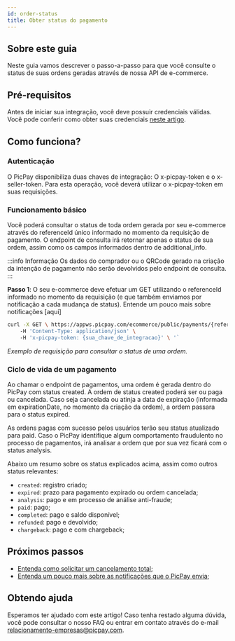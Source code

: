 ```yaml
---
id: order-status
title: Obter status do pagamento
---
```


## Sobre este guia
Neste guia vamos descrever o passo-a-passo para que você consulte o status de suas ordens geradas através de nossa API de e-commerce.

## Pré-requisitos

Antes de iniciar sua integração, você deve possuir credenciais válidas. Você pode conferir como obter suas credenciais [neste artigo](/checkout/intro/getting-started#antes-de-começar).

## Como funciona?

### Autenticação

O PicPay disponibiliza duas chaves de integração: O x-picpay-token e o x-seller-token. Para esta operação, você deverá utilizar o x-picpay-token em suas requisições.

### Funcionamento básico

Você poderá consultar o status de toda ordem gerada por seu e-commerce através do referenceId único informado no momento da requisição de pagamento. O endpoint de consulta irá retornar apenas o status de sua ordem, assim como os campos informados dentro de additional_info.

:::info Informação
Os dados do comprador ou o QRCode gerado na criação da intenção de pagamento não serão devolvidos pelo endpoint de consulta.
:::

**Passo 1**: O seu e-commerce deve efetuar um GET utilizando o referenceId informado no momento da requisição (e que também enviamos por notificação a cada mudança de status). Entende um pouco mais sobre notificações [aqui]

```bash
curl -X GET \ https://appws.picpay.com/ecommerce/public/payments/{referenceId}/status \ 
    -H 'Content-Type: application/json' \ 
    -H 'x-picpay-token: {sua_chave_de_integracao}' \ '`
```
_Exemplo de requisição para consultar o status de uma ordem._

### Ciclo de vida de um pagamento

Ao chamar o endpoint de pagamentos, uma ordem é gerada dentro do PicPay com status created. A ordem de status created poderá ser ou paga ou cancelada. Caso seja cancelada ou atinja a data de expiração (informada em expirationDate, no momento da criação da ordem), a ordem passara para o status expired.

As ordens pagas com sucesso pelos usuários terão seu status atualizado para paid. Caso o PicPay identifique algum comportamento fraudulento no processo de pagamentos, irá analisar a ordem que por sua vez ficará com o status analysis.

Abaixo um resumo sobre os status explicados acima, assim como outros status relevantes:

-   `created`: registro criado;
-   `expired`: prazo para pagamento expirado ou ordem cancelada;
-   `analysis`: pago e em processo de análise anti-fraude;
-   `paid`: pago;
-   `completed`: pago e saldo disponível;
-   `refunded`: pago e devolvido;
-   `chargeback`: pago e com chargeback;
    
## Próximos passos

- [Entenda como solicitar um cancelamento total](/checkout/guides/cancel-order);
- [Entenda um pouco mais sobre as notificações que o PicPay envia](/checkout/guides/notifications);

## Obtendo ajuda
Esperamos ter ajudado com este artigo! Caso tenha restado alguma dúvida, você pode consultar o nosso FAQ ou entrar em contato através do e-mail relacionamento-empresas@picpay.com. 